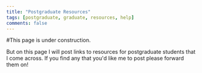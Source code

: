 ```yaml
---
title: "Postgraduate Resources"
tags: [postgraduate, graduate, resources, help]
comments: false
---
```


#This page is under construction. 


But on this page I will post links to resources for postgraduate students that I come across.  If you find any that you'd like me to post please forward them on!




